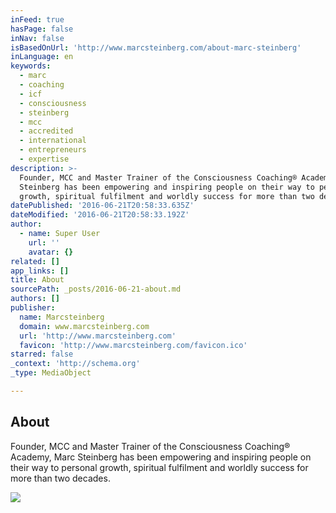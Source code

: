 ```yaml
---
inFeed: true
hasPage: false
inNav: false
isBasedOnUrl: 'http://www.marcsteinberg.com/about-marc-steinberg'
inLanguage: en
keywords:
  - marc
  - coaching
  - icf
  - consciousness
  - steinberg
  - mcc
  - accredited
  - international
  - entrepreneurs
  - expertise
description: >-
  Founder, MCC and Master Trainer of the Consciousness Coaching® Academy, Marc
  Steinberg has been empowering and inspiring people on their way to personal
  growth, spiritual fulfilment and worldly success for more than two decades.
datePublished: '2016-06-21T20:58:33.635Z'
dateModified: '2016-06-21T20:58:33.192Z'
author:
  - name: Super User
    url: ''
    avatar: {}
related: []
app_links: []
title: About
sourcePath: _posts/2016-06-21-about.md
authors: []
publisher:
  name: Marcsteinberg
  domain: www.marcsteinberg.com
  url: 'http://www.marcsteinberg.com'
  favicon: 'http://www.marcsteinberg.com/favicon.ico'
starred: false
_context: 'http://schema.org'
_type: MediaObject

---
```

<article style=""><h1>About</h1><p>Founder, MCC and Master Trainer of the Consciousness Coaching® Academy, Marc Steinberg has been empowering and inspiring people on their way to personal growth, spiritual fulfilment and worldly success for more than two decades.</p><img src="https://imgflo.herokuapp.com/graph/vahj1ThiexotieMo/8cfda83ad31f8ff47757f731b7f58949/noop.jpg?input=http%3A%2F%2Fwww.marcsteinberg.com%2Fimages%2FPFA.jpg" /></article>